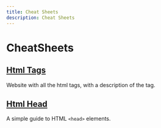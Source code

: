 ```yaml
---
title: Cheat Sheets
description: Cheat Sheets
---
```


# CheatSheets

## [Html Tags](https://allthetags.com/) 
Website with all the html tags, with a description of the tag.

## [Html Head](https://htmlhead.dev/)
A simple guide to HTML `<head>` elements.